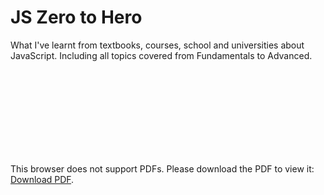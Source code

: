 # JS Zero to Hero
What I've learnt from textbooks, courses, school and universities about JavaScript. Including all topics covered from Fundamentals to Advanced.
<object data="[http://yoursite.com/the.pdf](https://github.com/jaytintran/javascript-zero-to-hero/files/9469989/javascript.pdf)" type="application/pdf" width="700px" height="700px">
    <embed src="[http://yoursite.com/the.pdf](https://github.com/jaytintran/javascript-zero-to-hero/files/9469989/javascript.pdf)">
        <p>This browser does not support PDFs. Please download the PDF to view it: <a href="http://yoursite.com/the.pdf">Download PDF</a>.</p>
    </embed>
</object>

